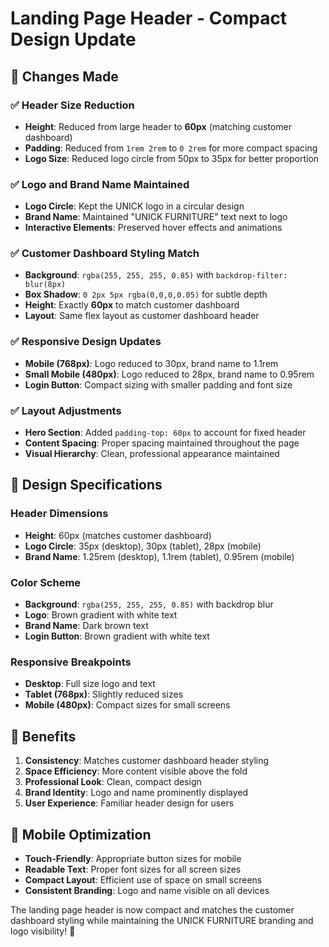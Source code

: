# Landing Page Header - Compact Design Update

## 🎯 Changes Made

### ✅ **Header Size Reduction**
- **Height**: Reduced from large header to **60px** (matching customer dashboard)
- **Padding**: Reduced from `1rem 2rem` to `0 2rem` for more compact spacing
- **Logo Size**: Reduced logo circle from 50px to 35px for better proportion

### ✅ **Logo and Brand Name Maintained**
- **Logo Circle**: Kept the UNICK logo in a circular design
- **Brand Name**: Maintained "UNICK FURNITURE" text next to logo
- **Interactive Elements**: Preserved hover effects and animations

### ✅ **Customer Dashboard Styling Match**
- **Background**: `rgba(255, 255, 255, 0.85)` with `backdrop-filter: blur(8px)`
- **Box Shadow**: `0 2px 5px rgba(0,0,0,0.05)` for subtle depth
- **Height**: Exactly **60px** to match customer dashboard
- **Layout**: Same flex layout as customer dashboard header

### ✅ **Responsive Design Updates**
- **Mobile (768px)**: Logo reduced to 30px, brand name to 1.1rem
- **Small Mobile (480px)**: Logo reduced to 28px, brand name to 0.95rem
- **Login Button**: Compact sizing with smaller padding and font size

### ✅ **Layout Adjustments**
- **Hero Section**: Added `padding-top: 60px` to account for fixed header
- **Content Spacing**: Proper spacing maintained throughout the page
- **Visual Hierarchy**: Clean, professional appearance maintained

## 🎨 Design Specifications

### **Header Dimensions**
- **Height**: 60px (matches customer dashboard)
- **Logo Circle**: 35px (desktop), 30px (tablet), 28px (mobile)
- **Brand Name**: 1.25rem (desktop), 1.1rem (tablet), 0.95rem (mobile)

### **Color Scheme**
- **Background**: `rgba(255, 255, 255, 0.85)` with backdrop blur
- **Logo**: Brown gradient with white text
- **Brand Name**: Dark brown text
- **Login Button**: Brown gradient with white text

### **Responsive Breakpoints**
- **Desktop**: Full size logo and text
- **Tablet (768px)**: Slightly reduced sizes
- **Mobile (480px)**: Compact sizes for small screens

## 🚀 Benefits

1. **Consistency**: Matches customer dashboard header styling
2. **Space Efficiency**: More content visible above the fold
3. **Professional Look**: Clean, compact design
4. **Brand Identity**: Logo and name prominently displayed
5. **User Experience**: Familiar header design for users

## 📱 Mobile Optimization

- **Touch-Friendly**: Appropriate button sizes for mobile
- **Readable Text**: Proper font sizes for all screen sizes
- **Compact Layout**: Efficient use of space on small screens
- **Consistent Branding**: Logo and name visible on all devices

The landing page header is now compact and matches the customer dashboard styling while maintaining the UNICK FURNITURE branding and logo visibility! 🎉
